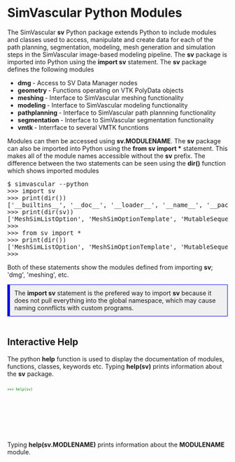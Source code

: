 # SimVascular Python Modules #

The SimVascular **sv** Python package extends Python to include modules and classes used to access, manipulate and create
data for each of the path planning, segmentation, modeling, mesh generation and simulation steps in the SimVascular
image-based modeling pipeline. The <b>sv</b> package is imported into Python using the <b>import sv</b> statement. 
The **sv** package defines the following modules 

<ul>
  <li> <b> dmg </b> - Access to SV Data Manager nodes </li>
  <li> <b> geometry </b> - Functions operating on VTK PolyData objects </li>
  <li> <b> meshing </b> - Interface to SimVascular meshing functionality </li>
  <li> <b> modeling </b> - Interface to SimVascular modeling functionality </li>
  <li> <b> pathplanning </b> - Interface to SimVascular path plannning functionality </li>
  <li> <b> segmentation </b> - Interface to SimVascular segmentation functionality </li>
  <li> <b> vmtk </b> - Interrface to several VMTK funcntions </li>
</ul>

Modules can then be accessed using **sv.MODULENAME**. The <b>sv</b> package can also be imported into Python using the 
<b>from sv import \*</b> statement. This makes all of the module names accessible without the **sv** prefix. The difference
between the two statements can be seen using the **dir()** function which shows imported modules

<pre>
$ simvascular --python
>>> import sv
>>> print(dir())
['__builtins__', '__doc__', '__loader__', '__name__', '__package__', '__spec__', 'sv']
>>> print(dir(sv))
['MeshSimListOption', 'MeshSimOptionTemplate', 'MutableSequence', 'OrderedDict', '__builtins__', '__cached__', '__doc__', '__file__', '__loader__', '__name__', '__package__', '__path__', '__spec__', 'ctypes', 'dmg', 'ext', 'geometry', 'image', 'load_module', 'mesh_utils', 'meshing', 'meshsim_options', 'meshsim_plugin', 'modeling', 'parasolid_plugin', 'pathplanning', 'project', 'python_api_lib', 'repository', 'seg_lib', 'segmentation', 'solid_occt', 'sys', 'vmtk']
>>>
>>> from sv import *
>>> print(dir())
['MeshSimListOption', 'MeshSimOptionTemplate', 'MutableSequence', 'OrderedDict', '__builtins__', '__doc__', '__loader__', '__name__', '__package__', '__spec__', 'ctypes', 'dmg', 'ext', 'geometry', 'image', 'load_module', 'mesh_utils', 'meshing', 'meshsim_options', 'meshsim_plugin', 'modeling', 'parasolid_plugin', 'pathplanning', 'project', 'python_api_lib', 'repository', 'seg_lib', 'segmentation', 'solid_occt', 'sv', 'sys', 'vmtk']
>>> 
</pre>
Both of these statements show the modules defined from importing <b>sv</b>; 'dmg', 'meshing', etc. 
<br>
<div style="background-color: #F0F0F0; padding: 10px; border: 1px solid #0000e6; border-left: 6px solid #0000e6">
The <b>import sv</b> statement is the prefered way to import <b>sv</b> because it does not pull everything into the global namespace,
which may cause naming connflicts with custom programs.
</div>
<br>

## Interactive Help ##

The python **help** function is used to display the documentation of modules, functions, classes, keywords etc.
Typing <b>help(sv)</b> prints information about the **sv** package. 

<pre>
<div style="font-size:8px; color: green; height: 70px; overflow: visible;">
>>> help(sv)

</div>
</pre>
<br>

Typing <b>help(sv.MODLENAME)</b> prints information about the **MODULENAME** module. 


